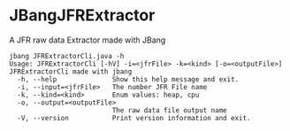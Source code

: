 # JBangJFRExtractor
A JFR raw data Extractor made with JBang

```shell script
jbang JFRExtractorCli.java -h
Usage: JFRExtractorCli [-hV] -i=<jfrFile> -k=<kind> [-o=<outputFile>]
JFRExtractorCli made with jbang
  -h, --help              Show this help message and exit.
  -i, --input=<jfrFile>   The number JFR File name
  -k, --kind=<kind>       Enum values: heap, cpu
  -o, --output=<outputFile>
                          The raw data file output name
  -V, --version           Print version information and exit.
```
